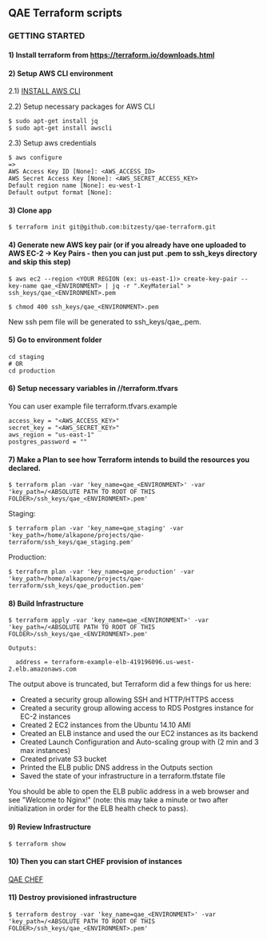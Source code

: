## QAE Terraform scripts

### GETTING STARTED

#### 1) Install terraform from https://terraform.io/downloads.html

#### 2) Setup AWS CLI environment

2.1) [INSTALL AWS CLI](http://docs.aws.amazon.com/cli/latest/userguide/installing.html)

2.2) Setup necessary packages for AWS CLI
```
$ sudo apt-get install jq
$ sudo apt-get install awscli
```

2.3) Setup aws credentials
```
$ aws configure
=>
AWS Access Key ID [None]: <AWS_ACCESS_ID>
AWS Secret Access Key [None]: <AWS_SECRET_ACCESS_KEY>
Default region name [None]: eu-west-1
Default output format [None]:
```

#### 3) Clone app
```
$ terraform init git@github.com:bitzesty/qae-terraform.git
```

#### 4) Generate new AWS key pair (or if you already have one uploaded to AWS EC-2 -> Key Pairs - then you can just put .pem to ssh_keys directory and skip this step)

```
$ aws ec2 --region <YOUR REGION (ex: us-east-1)> create-key-pair --key-name qae_<ENVIRONMENT> | jq -r ".KeyMaterial" > ssh_keys/qae_<ENVIRONMENT>.pem

$ chmod 400 ssh_keys/qae_<ENVIRONMENT>.pem
```
New ssh pem file will be generated to ssh_keys/qae_<ENVIRONMENT>.pem.

#### 5) Go to environment folder

```
cd staging
# OR
cd production
```

#### 6) Setup necessary variables in /<ENVIRONMENT>/terraform.tfvars
You can user example file terraform.tfvars.example
```
access_key = "<AWS_ACCESS_KEY>"
secret_key = "<AWS_SECRET_KEY>"
aws_region = "us-east-1"
postgres_password = ""

```

#### 7) Make a Plan to see how Terraform intends to build the resources you declared.

```
$ terraform plan -var 'key_name=qae_<ENVIRONMENT>' -var 'key_path=/<ABSOLUTE PATH TO ROOT OF THIS FOLDER>/ssh_keys/qae_<ENVIRONMENT>.pem'
```

Staging:
```
$ terraform plan -var 'key_name=qae_staging' -var 'key_path=/home/alkapone/projects/qae-terraform/ssh_keys/qae_staging.pem'
```
Production:
```
$ terraform plan -var 'key_name=qae_production' -var 'key_path=/home/alkapone/projects/qae-terraform/ssh_keys/qae_production.pem'
```

#### 8) Build Infrastructure

```
$ terraform apply -var 'key_name=qae_<ENVIRONMENT>' -var 'key_path=/<ABSOLUTE PATH TO ROOT OF THIS FOLDER>/ssh_keys/qae_<ENVIRONMENT>.pem'
```

```
Outputs:

  address = terraform-example-elb-419196096.us-west-2.elb.amazonaws.com
```

The output above is truncated, but Terraform did a few things for us here:

- Created a security group allowing SSH and HTTP/HTTPS access
- Created a security group allowing access to RDS Postgres instance for EC-2 instances
- Created 2 EC2 instances from the Ubuntu 14.10 AMI
- Created an ELB instance and used the our EC2 instances as its backend
- Created Launch Configuration and Auto-scaling group with (2 min and 3 max instances)
- Created private S3 bucket
- Printed the ELB public DNS address in the Outputs section
- Saved the state of your infrastructure in a terraform.tfstate file

You should be able to open the ELB public address in a web browser and see "Welcome to Nginx!" (note: this may take a minute or two after initialization in order for the ELB health check to pass).

#### 9) Review Infrastructure
```
$ terraform show
```

#### 10) Then you can start CHEF provision of instances

[QAE CHEF](https://github.com/bitzesty/qae-chef)

#### 11) Destroy provisioned infrastructure

```
$ terraform destroy -var 'key_name=qae_<ENVIRONMENT>' -var 'key_path=/<ABSOLUTE PATH TO ROOT OF THIS FOLDER>/ssh_keys/qae_<ENVIRONMENT>.pem'
```
